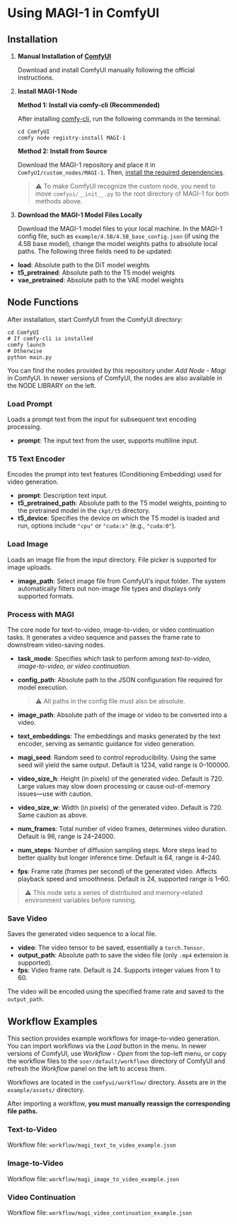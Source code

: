 # Using MAGI-1 in ComfyUI

## Installation

1. **Manual Installation of [ComfyUI](https://github.com/comfyanonymous/ComfyUI?tab=readme-ov-file#manual-install-windows-linux)**

   Download and install ComfyUI manually following the official instructions.

2. **Install MAGI-1 Node**

    **Method 1: Install via comfy-cli (Recommended)**

    After installing [comfy-cli](https://github.com/Comfy-Org/comfy-cli?tab=readme-ov-file#installation), run the following commands in the terminal:
    ```shell
    cd ComfyUI
    comfy node registry-install MAGI-1
    ```

    **Method 2: Install from Source**

    Download the MAGI-1 repository and place it in `ComfyUI/custom_nodes/MAGI-1`. Then, [install the required dependencies](https://github.com/SandAI-org/MAGI-1?tab=readme-ov-file#environment-preparation).

    > ⚠️ To make ComfyUI recognize the custom node, you need to move `comfyui/__init__.py` to the root directory of MAGI-1 for both methods above.

3. **Download the MAGI-1 Model Files Locally**

    Download the MAGI-1 model files to your local machine. In the MAGI-1 config file, such as `example/4.5B/4.5B_base_config.json` (if using the 4.5B base model), change the model weights paths to absolute local paths. The following three fields need to be updated:

  * **load**: Absolute path to the DiT model weights
  * **t5\_pretrained**: Absolute path to the T5 model weights
  * **vae\_pretrained**: Absolute path to the VAE model weights

## Node Functions

After installation, start ComfyUI from the ComfyUI directory:

```shell
cd ComfyUI
# If comfy-cli is installed
comfy launch
# Otherwise
python main.py
```

You can find the nodes provided by this repository under *Add Node - Magi* in ComfyUI. In newer versions of ComfyUI, the nodes are also available in the NODE LIBRARY on the left.

### Load Prompt

Loads a prompt text from the input for subsequent text encoding processing.

* **prompt**: The input text from the user, supports multiline input.

### T5 Text Encoder

Encodes the prompt into text features (Conditioning Embedding) used for video generation.

* **prompt**: Description text input.
* **t5\_pretrained\_path**: Absolute path to the T5 model weights, pointing to the pretrained model in the `ckpt/t5` directory.
* **t5\_device**: Specifies the device on which the T5 model is loaded and run, options include `"cpu"` or `"cuda:x"` (e.g., `"cuda:0"`).

### Load Image

Loads an image file from the input directory. File picker is supported for image uploads.

* **image\_path**: Select image file from ComfyUI's input folder. The system automatically filters out non-image file types and displays only supported formats.

### Process with MAGI

The core node for text-to-video, image-to-video, or video continuation tasks. It generates a video sequence and passes the frame rate to downstream video-saving nodes.

* **task\_mode**: Specifies which task to perform among *text-to-video, image-to-video, or video continuation*.
* **config\_path**: Absolute path to the JSON configuration file required for model execution.

  > ⚠️ All paths in the config file must also be absolute.
* **image\_path**: Absolute path of the image or video to be converted into a video.
* **text\_embeddings**: The embeddings and masks generated by the text encoder, serving as semantic guidance for video generation.
* **magi\_seed**: Random seed to control reproducibility. Using the same seed will yield the same output. Default is 1234, valid range is 0–100000.
* **video\_size\_h**: Height (in pixels) of the generated video. Default is 720. Large values may slow down processing or cause out-of-memory issues—use with caution.
* **video\_size\_w**: Width (in pixels) of the generated video. Default is 720. Same caution as above.
* **num\_frames**: Total number of video frames, determines video duration. Default is 96, range is 24–24000.
* **num\_steps**: Number of diffusion sampling steps. More steps lead to better quality but longer inference time. Default is 64, range is 4–240.
* **fps**: Frame rate (frames per second) of the generated video. Affects playback speed and smoothness. Default is 24, supported range is 1–60.

> ⚠️ This node sets a series of distributed and memory-related environment variables before running.

### Save Video

Saves the generated video sequence to a local file.

* **video**: The video tensor to be saved, essentially a `torch.Tensor`.
* **output\_path**: Absolute path to save the video file (only `.mp4` extension is supported).
* **fps**: Video frame rate. Default is 24. Supports integer values from 1 to 60.

The video will be encoded using the specified frame rate and saved to the `output_path`.

## Workflow Examples

This section provides example workflows for image-to-video generation. You can import workflows via the *Load* button in the menu. In newer versions of ComfyUI, use *Workflow - Open* from the top-left menu, or copy the workflow files to the `user/default/workflows` directory of ComfyUI and refresh the *Workflow* panel on the left to access them.

Workflows are located in the `comfyui/workflow/` directory. Assets are in the `example/assets/` directory.

After importing a workflow, **you must manually reassign the corresponding file paths.**

### Text-to-Video

Workflow file: `workflow/magi_text_to_video_example.json`

### Image-to-Video

Workflow file: `workflow/magi_image_to_video_example.json`

### Video Continuation

Workflow file: `workflow/magi_video_continuation_example.json`
